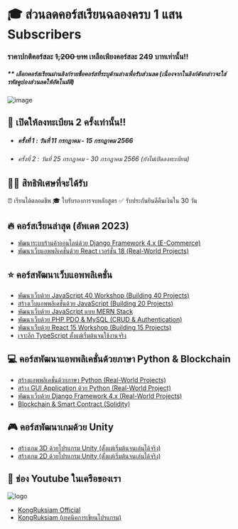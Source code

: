 # 🎓 ส่วนลดคอร์สเรียนฉลองครบ 1 แสน Subscribers
### ราคาปกติคอร์สละ ~~1,200 บาท~~ เหลือเพียงคอร์สละ 249 บาทเท่านั้น!!
##### ** **เลือกคอร์สเรียนผ่านลิงก์รายชื่อคอร์สที่ระบุด้านล่างเพื่อรับส่วนลด (เนื่องจากในลิงก์ดังกล่าวจะใส่รหัสคูปองส่วนลดให้อัตโนมัติ)**

![image](https://github.com/kongruksiamza/coupon-100k-course/blob/main/udemy-coupon-100k.png?raw=true)

## 📢 เปิดให้ลงทะเบียน 2 ครั้งเท่านั้น!!
- ##### ครั้งที่ 1 : วันที่ 11 กรกฎาคม - 15 กรกฎาคม 2566
- ###### ครั้งที่ 2 : วันที่ 25 กรกฎาคม - 30 กรกฎาคม 2566 (ยังไม่เปิดลงทะเบียน)

## 👨‍💻 สิทธิพิเศษที่จะได้รับ
⏰ เรียนได้ตลอดชีพ 🎓 ใบรับรองการจบหลักสูตร ✅ รับประกันยินดีคืนเงินใน 30 วัน

## 🔥 คอร์สเรียนล่าสุด (อัพเดต 2023)
- [พัฒนาระบบร้านค้าออนไลน์ด้วย Django Framework 4.x (E-Commerce)]()
- [พัฒนาเว็บแอพพลิเคชั่นด้วย React เวอร์ชั่น 18 (Real-World Projects)]()

## ⭐ คอร์สพัฒนาเว็บแอพพลิเคชั่น
- [พัฒนาเว็บด้วย JavaScript 40 Workshop (Building 40 Projects)]()
- [สร้างเว็บแอพพลิเคชั่นด้วย JavaScript (Building 20 Projects)]()
- [พัฒนาเว็บด้วย JavaScript แบบ MERN Stack]()
- [พัฒนาเว็บด้วย PHP PDO & MySQL (CRUD & Authentication)]()
- [พัฒนาเว็บด้วย React 15 Workshop (Building 15 Projects)]()
- [เจาะลึก TypeScript ตั้งแต่เริ่มต้นจนใช้งานจริง]()

## 💻 คอร์สพัฒนาแอพพลิเคชั่นด้วยภาษา Python & Blockchain 
- [สร้างแอพพลิเคชั่นด้วยภาษา Python (Real-World Projects)]()
- [สร้าง GUI Application ด้วย Python (Real-World Project)]()
- [พัฒนาเว็บด้วย Django Framework 4.x (Real-World Projects)]()
- [Blockchain & Smart Contract (Solidity)]()

## 🎮 คอร์สพัฒนาเกมด้วย Unity 
- [สร้างเกม 3D ด้วยโปรแกรม Unity (ตั้งแต่เริ่มต้นจนเล่นได้จริง)]()
- [สร้างเกม 2D ด้วยโปรแกรม Unity (ตั้งแต่เริ่มต้นจนเล่นได้จริง)]()

## 💓 ช่อง Youtube ในเครือของเรา
![logo]()
- [KongRuksiam Official](https://www.youtube.com/@KongRuksiamOfficial)
- [KongRuksiam (เทคนิคการเขียนโปรแกรม)](https://www.youtube.com/@KongRuksiamTutorial)
